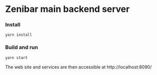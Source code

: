 # Zenibar main backend server

### Install
```commandline
yarn install
```

### Build and run
```shell
yarn start
```

The web site and services are then accessible at http://localhost:8090/
